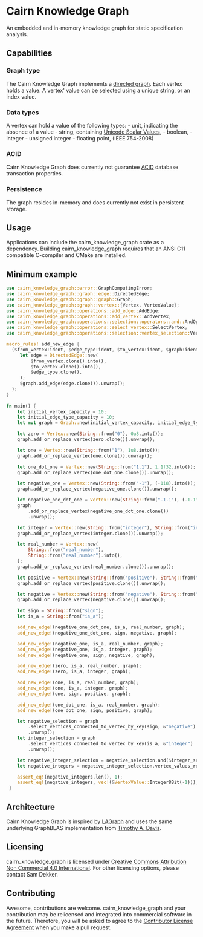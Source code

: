 # Cairn Knowledge Graph
An embedded and in-memory knowledge graph for static specification analysis.

## Capabilities

### Graph type
The Cairn Knowledge Graph implements a [directed graph](https://en.wikipedia.org/wiki/Directed_graph). Each vertex holds a value. A vertex' value can be selected using a unique string, or an index value.

### Data types
A vertex can hold a value of the following types:
    - unit, indicating the absence of a value
    - string, containing [Unicode Scalar Values](https://www.unicode.org/glossary/#unicode_scalar_value),
    - boolean,
    - integer
    - unsigned integer
    - floating point, (IEEE 754-2008)

### ACID
Cairn Knowledge Graph does currently not guarantee [ACID](https://en.wikipedia.org/wiki/ACID) database transaction properties.

### Persistence
The graph resides in-memory and does currently not exist in persistent storage.

## Usage
Applications can include the cairn_knowledge_graph crate as a dependency. Building cairn_knowledge_graph requires that an ANSI C11 compatible C-compiler and CMake are installed.

## Minimum example
```rust
use cairn_knowledge_graph::error::GraphComputingError;
use cairn_knowledge_graph::graph::edge::DirectedEdge;
use cairn_knowledge_graph::graph::graph::Graph;
use cairn_knowledge_graph::graph::vertex::{Vertex, VertexValue};
use cairn_knowledge_graph::operations::add_edge::AddEdge;
use cairn_knowledge_graph::operations::add_vertex::AddVertex;
use cairn_knowledge_graph::operations::selection::operators::and::AndOperator;
use cairn_knowledge_graph::operations::select_vertex::SelectVertex;
use cairn_knowledge_graph::operations::selection::vertex_selection::VertexSelection;

macro_rules! add_new_edge {
  ($from_vertex:ident, $edge_type:ident, $to_vertex:ident, $graph:ident) => {
     let edge = DirectedEdge::new(
         $from_vertex.clone().into(),
         $to_vertex.clone().into(),
         $edge_type.clone(),
     );
     $graph.add_edge(edge.clone()).unwrap();
  };
}
 
fn main() {
    let initial_vertex_capacity = 10;
    let initial_edge_type_capacity = 10;
    let mut graph = Graph::new(initial_vertex_capacity, initial_edge_type_capacity).unwrap();

    let zero = Vertex::new(String::from("0"), 0u8.into());
    graph.add_or_replace_vertex(zero.clone()).unwrap();

    let one = Vertex::new(String::from("1"), 1u8.into());
    graph.add_or_replace_vertex(one.clone()).unwrap();

    let one_dot_one = Vertex::new(String::from("1.1"), 1.1f32.into());
    graph.add_or_replace_vertex(one_dot_one.clone()).unwrap();

    let negative_one = Vertex::new(String::from("-1"), (-1i8).into());
    graph.add_or_replace_vertex(negative_one.clone()).unwrap();

    let negative_one_dot_one = Vertex::new(String::from("-1.1"), (-1.1f32).into());
    graph
        .add_or_replace_vertex(negative_one_dot_one.clone())
        .unwrap();

    let integer = Vertex::new(String::from("integer"), String::from("integer").into());
    graph.add_or_replace_vertex(integer.clone()).unwrap();

    let real_number = Vertex::new(
        String::from("real_number"),
        String::from("real_number").into(),
    );
    graph.add_or_replace_vertex(real_number.clone()).unwrap();

    let positive = Vertex::new(String::from("positive"), String::from("positive").into());
    graph.add_or_replace_vertex(positive.clone()).unwrap();

    let negative = Vertex::new(String::from("negative"), String::from("negative").into());
    graph.add_or_replace_vertex(negative.clone()).unwrap();

    let sign = String::from("sign");
    let is_a = String::from("is_a");

    add_new_edge!(negative_one_dot_one, is_a, real_number, graph);
    add_new_edge!(negative_one_dot_one, sign, negative, graph);

    add_new_edge!(negative_one, is_a, real_number, graph);
    add_new_edge!(negative_one, is_a, integer, graph);
    add_new_edge!(negative_one, sign, negative, graph);

    add_new_edge!(zero, is_a, real_number, graph);
    add_new_edge!(zero, is_a, integer, graph);

    add_new_edge!(one, is_a, real_number, graph);
    add_new_edge!(one, is_a, integer, graph);
    add_new_edge!(one, sign, positive, graph);

    add_new_edge!(one_dot_one, is_a, real_number, graph);
    add_new_edge!(one_dot_one, sign, positive, graph);

    let negative_selection = graph
        .select_vertices_connected_to_vertex_by_key(sign, &"negative")
        .unwrap();
    let integer_selection = graph
        .select_vertices_connected_to_vertex_by_key(is_a, &"integer")
        .unwrap();

    let negative_integer_selection = negative_selection.and(&integer_selection).unwrap();
    let negative_integers = negative_integer_selection.vertex_values_ref().unwrap();

    assert_eq!(negative_integers.len(), 1);
    assert_eq!(negative_integers, vec!(&VertexValue::Integer8Bit(-1)));
 }
 ```

## Architecture
Cairn Knowledge Graph is inspired by [LAGraph](https://github.com/GraphBLAS/LAGraph) and uses the same underlying GraphBLAS implementation from [Timothy A. Davis](https://github.com/DrTimothyAldenDavis/GraphBLAS).

## Licensing
cairn_knowledge_graph is licensed under [Creative Commons Attribution Non Commercial 4.0 International](https://creativecommons.org/licenses/by-nc/4.0/legalcode). For other licensing options, please contact Sam Dekker.

## Contributing
Awesome, contributions are welcome. cairn_knowledge_graph and your contribution may be relicensed and integrated into commercial software in the future. Therefore, you will be asked to agree to the [Contributor License Agreement](https://github.com/code-sam/cairn_knowledge_graph/blob/main/Contributor-License-Agreement.md) when you make a pull request.
